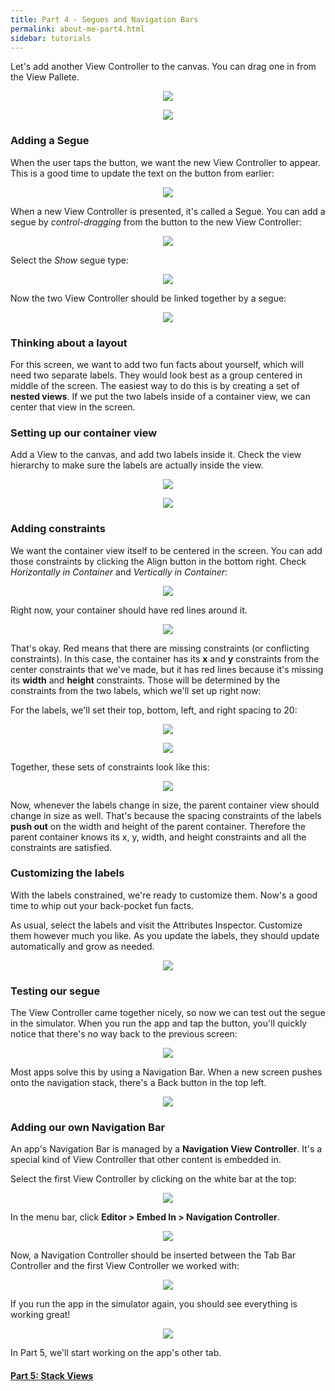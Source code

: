 ```yaml
---
title: Part 4 - Segues and Navigation Bars
permalink: about-me-part4.html
sidebar: tutorials
---
```


Let's add another View Controller to the canvas. You can drag one in from the View Pallete.

<p align="center"> <img src="../images/about-me/new vc.png" align="center" style="max-width:250px"> </p>

<p align="center"> <img src="../images/about-me/adding a vc.png" align="center" style="max-width:400px"> </p>

### Adding a Segue

When the user taps the button, we want the new View Controller to appear. This is a good time to update the text on the button from earlier:

<p align="center"> <img src="../images/about-me/customizing the button.png" align="center" style="max-width:300px"> </p>

When a new View Controller is presented, it's called a Segue. You can add a segue by *control-dragging* from the button to the new View Controller:

<p align="center"> <img src="../images/about-me/adding a segue.png" align="center" style="max-width:550px"> </p>

Select the *Show* segue type:

<p align="center"> <img src="../images/about-me/segue type.png" align="center" style="max-width:200px"> </p>

Now the two View Controller should be linked together by a segue:

<p align="center"> <img src="../images/about-me/segue.png" align="center" style="max-width:250px"> </p>

### Thinking about a layout

For this screen, we want to add two fun facts about yourself, which will need two separate labels. They would look best as a group centered in middle of the screen. The easiest way to do this is by creating a set of **nested views**. If we put the two labels inside of a container view, we can center that view in the screen.

### Setting up our container view

Add a View to the canvas, and add two labels inside it. Check the view hierarchy to make sure the labels are actually inside the view.

<p align="center"> <img src="../images/about-me/container tree.png" align="center" style="max-width:300px"> </p>

<p align="center"> <img src="../images/about-me/container canvas.png" align="center" style="max-width:300px"> </p>

### Adding constraints

We want the container view itself to be centered in the screen. You can add those constraints by clicking the Align button in the bottom right. Check *Horizontally in Container* and *Vertically in Container*:

<p align="center"> <img src="../images/about-me/container constraints.png" align="center" style="max-width:350px"> </p>

Right now, your container should have red lines around it.

<p align="center"> <img src="../images/about-me/container red lines.png" align="center" style="max-width:350px"> </p>

That's okay. Red means that there are missing constraints (or conflicting constraints). In this case, the container has its **x** and **y** constraints from the center constraints that we've made, but it has red lines because it's missing its **width** and **height** constraints. Those will be determined by the constraints from the two labels, which we'll set up right now:

For the labels, we'll set their top, bottom, left, and right spacing to 20:

<p align="center"> <img src="../images/about-me/top label constraints.png" align="center" style="max-width:300px"> </p>

<p align="center"> <img src="../images/about-me/bottom label constraints.png" align="center" style="max-width:300px"> </p>

Together, these sets of constraints look like this:

<p align="center"> <img src="../images/about-me/visualized constraints.png" align="center" style="max-width:400px"> </p>

Now, whenever the labels change in size, the parent container view should change in size as well. That's because the spacing constraints of the labels **push out** on the width and height of the parent container. Therefore the parent container knows its x, y, width, and height constraints and all the constraints are satisfied.

### Customizing the labels

With the labels constrained, we're ready to customize them. Now's a good time to whip out your back-pocket fun facts.

As usual, select the labels and visit the Attributes Inspector. Customize them however much you like. As you update the labels, they should update automatically and grow as needed.

<p align="center"> <img src="../images/about-me/decorated labels.png" align="center" style="max-width:300px"> </p>

### Testing our segue

The View Controller came together nicely, so now we can test out the segue in the simulator. When you run the app and tap the button, you'll quickly notice that there's no way back to the previous screen:

<p align="center"> <img src="../images/about-me/modal.gif" align="center" style="max-width:300px"> </p>

Most apps solve this by using a Navigation Bar. When a new screen pushes onto the navigation stack, there's a Back button in the top left.

<p align="center"> <img src="../images/about-me/nav bar.gif" align="center" style="max-width:350px"> </p>

### Adding our own Navigation Bar

An app's Navigation Bar is managed by a **Navigation View Controller**. It's a special kind of View Controller that other content is embedded in.

Select the first View Controller by clicking on the white bar at the top:

<p align="center"> <img src="../images/about-me/selecting a vc.png" align="center" style="max-width:400px"> </p>

In the menu bar, click **Editor > Embed In > Navigation Controller**.

<p align="center"> <img src="../images/about-me/Editor Embed In.png" align="center" style="max-width:400px"> </p>

Now, a Navigation Controller should be inserted between the Tab Bar Controller and the first View Controller we worked with:

<p align="center"> <img src="../images/about-me/navigation controller.png" align="center" style="max-width:550px"> </p>

If you run the app in the simulator again, you should see everything is working great!

<p align="center"> <img src="../images/about-me/with nav bar.gif" align="center" style="max-width:300px"> </p>

In Part 5, we'll start working on the app's other tab.

#### [Part 5: Stack Views](about-me-part5)
